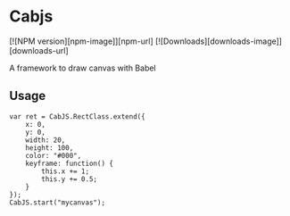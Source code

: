 # Cabjs

[![NPM version][npm-image]][npm-url]
[![Downloads][downloads-image]][downloads-url]

A framework to draw canvas with Babel

## Usage

```
var ret = CabJS.RectClass.extend({
    x: 0,
    y: 0,
    width: 20,
    height: 100,
    color: "#000",
    keyframe: function() {
        this.x += 1;
        this.y += 0.5;
    }
});
CabJS.start("mycanvas");
```
